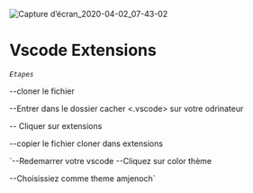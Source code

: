 ![Capture d’écran_2020-04-02_07-43-02](https://user-images.githubusercontent.com/58947246/78214703-257c6280-74b6-11ea-8b8a-6ac76ca7a08a.png)





# Vscode Extensions

_`Etapes `_

--cloner le fichier

--Entrer dans le dossier cacher <.vscode> sur votre odrinateur

-- Cliquer sur extensions 

--copier le fichier cloner dans extensions


`--Redemarrer votre vscode 
--Cliquez sur color thème 

--Choisissiez comme theme amjenoch`
